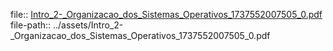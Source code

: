 file:: [Intro_2-_Organizacao_dos_Sistemas_Operativos_1737552007505_0.pdf](../assets/Intro_2-_Organizacao_dos_Sistemas_Operativos_1737552007505_0.pdf)
file-path:: ../assets/Intro_2-_Organizacao_dos_Sistemas_Operativos_1737552007505_0.pdf
